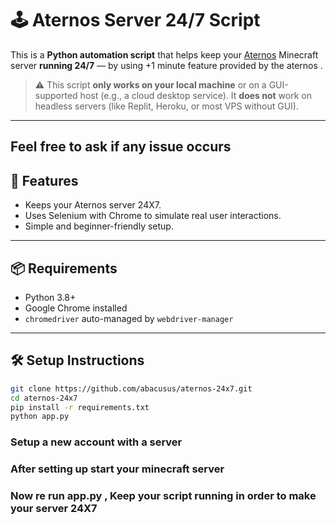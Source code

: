 # 🕹️ Aternos Server 24/7 Script

This is a **Python automation script** that helps keep your [Aternos](https://aternos.org) Minecraft server **running 24/7** — by using +1 minute feature provided by the aternos .

> ⚠️ This script **only works on your local machine** or on a GUI-supported host (e.g., a cloud desktop service). It **does not** work on headless servers (like Replit, Heroku, or most VPS without GUI).

---

## Feel free to ask if any issue occurs 

## 🚀 Features

- Keeps your  Aternos server 24X7.
- Uses Selenium with Chrome to simulate real user interactions.
- Simple and beginner-friendly setup.

---

## 📦 Requirements

- Python 3.8+
- Google Chrome installed
- `chromedriver` auto-managed by `webdriver-manager`

---

## 🛠️ Setup Instructions


```bash
git clone https://github.com/abacusus/aternos-24x7.git
cd aternos-24x7
pip install -r requirements.txt
python app.py
```
### Setup a new account with a server
### After setting up start your minecraft server 
### Now re run app.py  , Keep your script running in order to make your server 24X7



